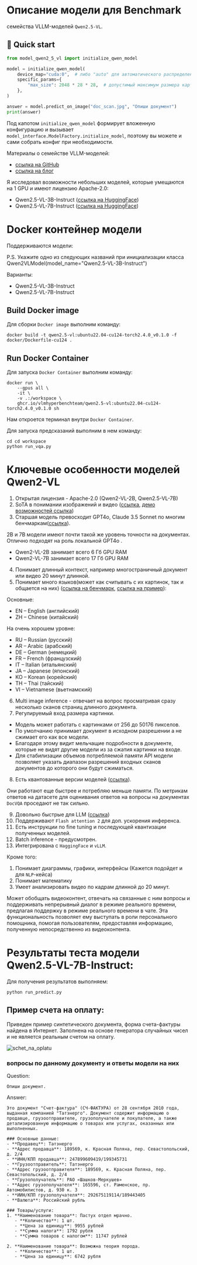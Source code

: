 # Описание модели для Benchmark

 семейства VLLM-моделей `Qwen2.5-VL`.

## 🚀 Quick start

```python
from model_qwen2_5_vl import initialize_qwen_model

model = initialize_qwen_model(
    device_map="cuda:0",  # либо "auto" для автоматического распределения
    specific_params={
        "max_size": 2048 * 28 * 28,  # допустимый максимум размера картинки
    },
)

answer = model.predict_on_image("doc_scan.jpg", "Опиши документ")
print(answer)
```

Под капотом `initialize_qwen_model` формирует вложенную конфигурацию и вызывает
`model_interface.ModelFactory.initialize_model`, поэтому вы можете и сами
собрать конфиг при необходимости.

Материалы о семействе VLLM-моделей:
* [ссылка на GitHub](https://github.com/QwenLM/Qwen2.5-VL) 
* [ссылка на блог](https://qwenlm.github.io/blog/qwen2.5-vl)

Я исследовал возможности небольших моделей, которые умещаются на 1 GPU и имеют лицензию Apache-2.0:
* Qwen2.5-VL-3B-Instruct ([ссылка на HuggingFace](https://huggingface.co/Qwen/Qwen2.5-VL-3B-Instruct))
* Qwen2.5-VL-7B-Instruct ([ссылка на HuggingFace](https://huggingface.co/Qwen/Qwen2.5-VL-7B-Instruct))

# Docker контейнер модели

Поддерживаются модели:

P.S. Укажите одно из следующих названий при инициализации класса Qwen2VLModel(model_name="Qwen2.5-VL-3B-Instruct")

Варианты:
* Qwen2.5-VL-3B-Instruct
* Qwen2.5-VL-7B-Instruct


## Build Docker image

Для сборки `Docker image` выполним команду:
```
docker build -t qwen2.5-vl:ubuntu22.04-cu124-torch2.4.0_v0.1.0 -f docker/Dockerfile-cu124 .
```

## Run Docker Container

Для запуска `Docker Container` выполним команду:
```
docker run \
    --gpus all \
    -it \
    -v .:/workspace \
    ghcr.io/vlmhyperbenchteam/qwen2.5-vl:ubuntu22.04-cu124-torch2.4.0_v0.1.0 sh
```

Нам откроется терминал внутри `Docker Container`.

Для запуска предсказаний выполним в нем команду:
```
cd cd workspace
python run_vqa.py
```

# Ключевые особенности моделей Qwen2-VL

1. Открытая лицензия - Apache-2.0 (Qwen2-VL-2B, Qwen2.5-VL-7B)
2. SoTA в понимании изображений и видео ([ссылка](https://github.com/QwenLM/Qwen2-VL#image-benchmarks), [демо  возможностей ссылка](https://qwenlm.github.io/blog/qwen2-vl/#model-capabilities))
3. Старшая модель превосходит GPT4o, Claude 3.5 Sonnet по многим бенчмаркам([ссылка](https://qwenlm.github.io/blog/qwen2-vl/#performance)).

 2B и 7B модели имеют почти такой же уровень точности на документах. Отлично подходят на роль локальной GPT4o .
* Qwen2-VL-2B занимает всего 6 Гб GPU RAM
* Qwen2-VL-7B занимает всего 17 Гб GPU RAM

4. Понимает длинный контекст, например многостраничный документ или видео 20 минут длинной.
5. Понимает много языков(может как считывать с их картинок, так и общается на них) ([ссылка на бенчмарк](https://github.com/QwenLM/Qwen2-VL#multilingual-benchmarks), [ссылка на пример](https://qwenlm.github.io/blog/qwen2-vl/#model-capabilities)):

Основные:
* EN – English (английский)
* ZH – Chinese (китайский)

На очень хорошем уровне:
* RU – Russian (русский)
* AR – Arabic (арабский)
* DE – German (немецкий)
* FR – French (французский)
* IT – Italian (итальянский)
* JA – Japanese (японский)
* KO – Korean (корейский)
* TH – Thai (тайский)
* VI – Vietnamese (вьетнамский)

6. Multi image inference - отвечает на вопрос просматривая сразу несколько сканов страниц длинного документа.
7. Регулируемый вход размера картинки.
* Модель может работать с картинками от 256 до 50176 пикселов.
* По умолчанию принимает документ в исходном разрешении а не сжимает его как все модели.
* Благодаря этому видит мельчащие подробности в документе, которые не видят другие модели из за сжатия картинки на входе.
* Для стабилизации объемов потребляемой памяти API модели позволяет указать диапазон разрешений входных сканов документов до которого они будут сжиматься.

8. Есть квантованные версии моделей ([ссылка](https://github.com/QwenLM/Qwen2-VL#performance-of-quantized-models)).

Они работают еще быстрее и потребляю меньше памяти. По метрикам ответов на датасете для оценивания ответов на вопросы на документах `DocVQA` проседают не так сильно.

9. Довольно быстрые для LLM ([ссылка](https://github.com/QwenLM/Qwen2-VL#speed-benchmark))
10. Поддерживают `Flash attention 2` для доп. ускорения инференса.
11. Есть инструкции по fine tuning и последующей квантизации полученных моделей.
12. Batch inference - предусмотрен.
13. Интегрирована с `HaggingFace` и `vLLM`.

Кроме того:
1.  Понимает диаграммы, графики, интерфейсы (Кажется подойдет и для `NLP`-кейса)
2.  Понимает математику
3.  Умеет анализировать видео по кадрам длинной до 20 минут.

 Может обобщать видеоконтент, отвечать на связанные с ним вопросы и поддерживать непрерывный диалог в режиме реального времени, предлагая поддержку в режиме реального времени в чате. Эта функциональность позволяет ему выступать в роли персонального помощника, помогая пользователям, предоставляя информацию, полученную непосредственно из видеоконтента.

# Результаты теста модели Qwen2.5-VL-7B-Instruct:

Для получения результатов выполняем:
```
python run_predict.py
```

## Пример счета на оплату:

Приведен пример синтетического документа, форма счета-фактуры найдена в Интернет.
Заполнена на основе генератора случайных чисел и не является реальным счетом на оплату.

![schet_na_oplatu](example_docs/1.png)

### вопросы по данному документу и ответы модели на них

Question:
```
Опиши документ.
```
  
Answer: 
```
Это документ "Счет-фактура" (СЧ-ФАКТУРА) от 28 сентября 2010 года, выданная компанией "Татэнерго". Документ содержит информацию о продавце, грузоотправителе, грузополучателе и покупателе, а также детализированную информацию о товарах или услугах, оказанных или выполненных.

### Основные данные:
- **Продавец**: Татэнерго
- **Адрес продавца**: 189569, к. Красная Поляна, пер. Севастопольский, д. 2/4
- **ИНН/КПП продавца**: 247899609419/199345731
- **Грузоотправитель**: Татэнерго
- **Адрес грузоотправителя**: 189569, к. Красная Поляна, пер. Севастопольский, д. 2/4
- **Грузополучатель**: РАО «Шашков-Меркушев»
- **Адрес грузополучателя**: 165596, ст. Раменское, пр. Автомобилистов, д. 930 к. 3
- **ИИН/КПП грузополучателя**: 292675119114/189443405
- **Валюта**: Российский рубль

### Товары/услуги:
1. **Наименование товара**: Пастух отдел мрачно.
   - **Количество**: 1 шт.
   - **Цена за единицу**: 9955 рублей
   - **Сумма налога**: 1792 рубля
   - **Сумма товаров с налогом**: 11747 рублей

2. **Наименование товара**: Возможна теория порода.
   - **Количество**: 1 шт.
   - **Цена за единицу**: 6742 рубля
```


